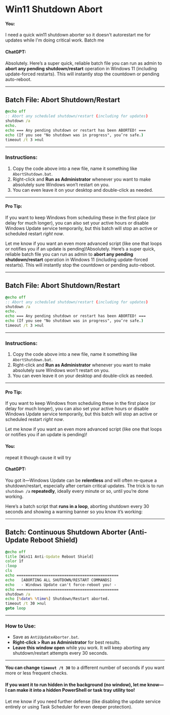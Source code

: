 # Win11 Shutdown Abort

#### You:
I need a quick win11 shutdown aborter so it doesn't autorestart me for updates while I'm doing critical work. Batch me

#### ChatGPT:
Absolutely. Here’s a super quick, reliable batch file you can run as admin to **abort any pending shutdown/restart** operation in Windows 11 (including update-forced restarts). This will instantly stop the countdown or pending auto-reboot.

---

## **Batch File: Abort Shutdown/Restart**

```bat
@echo off
:: Abort any scheduled shutdown/restart (including for updates)
shutdown /a
echo.
echo === Any pending shutdown or restart has been ABORTED! ===
echo (If you see "No shutdown was in progress", you’re safe.)
timeout /t 3 >nul
```

---

### **Instructions:**

1. Copy the code above into a new file, name it something like `AbortShutdown.bat`.
2. Right-click and **Run as Administrator** whenever you want to make absolutely sure Windows won’t restart on you.
3. You can even leave it on your desktop and double-click as needed.

---

#### **Pro Tip:**

If you want to keep Windows from scheduling these in the first place (or delay for much longer), you can also set your active hours or disable Windows Update service temporarily, but this batch will stop an active or scheduled restart *right now*.

Let me know if you want an even more advanced script (like one that loops or notifies you if an update is pending)!Absolutely. Here’s a super quick, reliable batch file you can run as admin to **abort any pending shutdown/restart** operation in Windows 11 (including update-forced restarts). This will instantly stop the countdown or pending auto-reboot.

---

## **Batch File: Abort Shutdown/Restart**

```bat
@echo off
:: Abort any scheduled shutdown/restart (including for updates)
shutdown /a
echo.
echo === Any pending shutdown or restart has been ABORTED! ===
echo (If you see "No shutdown was in progress", you’re safe.)
timeout /t 3 >nul
```

---

### **Instructions:**

1. Copy the code above into a new file, name it something like `AbortShutdown.bat`.
2. Right-click and **Run as Administrator** whenever you want to make absolutely sure Windows won’t restart on you.
3. You can even leave it on your desktop and double-click as needed.

---

#### **Pro Tip:**

If you want to keep Windows from scheduling these in the first place (or delay for much longer), you can also set your active hours or disable Windows Update service temporarily, but this batch will stop an active or scheduled restart *right now*.

Let me know if you want an even more advanced script (like one that loops or notifies you if an update is pending)!


#### You:
repeat it though cause it will try

#### ChatGPT:
You got it—Windows Update can be **relentless** and will often re-queue a shutdown/restart, especially after certain critical updates. The trick is to run `shutdown /a` **repeatedly**, ideally every minute or so, until you’re done working.

Here’s a batch script that **runs in a loop**, aborting shutdown every 30 seconds and showing a warning banner so you know it’s working:

---

## **Batch: Continuous Shutdown Aborter (Anti-Update Reboot Shield)**

```bat
@echo off
title [Win11 Anti-Update Reboot Shield]
color 1f
:loop
cls
echo =============================================
echo   [ABORTING ALL SHUTDOWN/RESTART COMMANDS]
echo   - Windows Update can't force-reboot you! -
echo =============================================
shutdown /a
echo [%date% %time%] Shutdown/Restart aborted.
timeout /t 30 >nul
goto loop
```

---

### **How to Use:**

- Save as `AntiUpdateAborter.bat`.
- **Right-click > Run as Administrator** for best results.
- **Leave this window open** while you work. It will keep aborting any shutdown/restart attempts every 30 seconds.

---

**You can change `timeout /t 30`** to a different number of seconds if you want more or less frequent checks.

#### If you want it to run hidden in the background (no window), let me know—I can make it into a hidden PowerShell or task tray utility too!

Let me know if you need further defense (like disabling the update service entirely or using Task Scheduler for even deeper protection).
